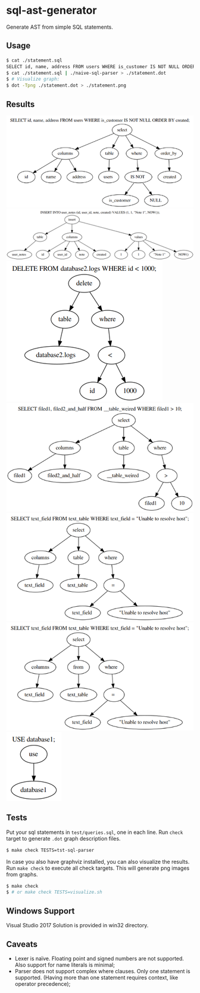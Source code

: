 # sql-ast-generator
Generate AST from simple SQL statements.

## Usage

```bash
$ cat ./statement.sql
SELECT id, name, address FROM users WHERE is_customer IS NOT NULL ORDER BY created;
$ cat ./statement.sql | ./naive-sql-parser > ./statement.dot
$ # Visualize graph:
$ dot -Tpng ./statement.dot > ./statement.png
```
## Results
![results](statement_2.png)
![results](statement_3.png)
![results](statement_4.png)
![results](statement_5.png)
![results](statement_6.png)
![results](statement_7.png)
![results](statement_1.png)

## Tests
Put your sql statements in `test/queries.sql`, one in each line. Run `check` target to generate `.dot` graph description files.
```bash
$ make check TESTS=tst-sql-parser
```
In case you also have graphviz installed, you can also visualize the results. Run `make check` to execute all check targets. This will generate png images from graphs.

```bash
$ make check 
$ # or make check TESTS=visualize.sh
```

## Windows Support
Visual Studio 2017 Solution is provided in win32 directory.

## Caveats

* Lexer is naïve. Floating point and signed numbers are not supported. Also support for name literals is minimal;
* Parser does not support complex where clauses. Only one statement is supported. (Having more than one statement requires context, like operator precedence);
